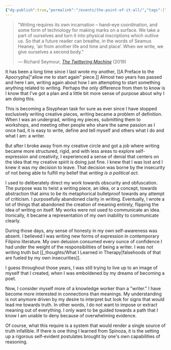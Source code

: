 ```yaml
---
{"dg-publish":true,"permalink":"/events/the-point-of-it-all/","tags":["writing"],"noteIcon":"","created":"2024-12-22"}
---
```


>"Writing requires its own incarnation – hand–eye coordination, and some form of technology for making marks on a surface. We take a part of ourselves and turn it into physical inscriptions which outlive us. So that a future reader can breathe, in the words of Seamus Heaney, ‘air from another life and time and place’. When we write, we give ourselves a second body."
>
>— Richard Seymour, *[The Twittering Machine](https://www.versobooks.com/en-gb/products/2505-the-twittering-machine)* (2019)

It has been a long time since I last wrote my another, [[A Preface to the Apocrypha\|"allow me to start again" piece.]] Almost two years has passed and here I am, writing again about how I am attempting to start something anything related to writing. Perhaps the only difference from then to know is I know that I've got a plan and a little bit more sense of purpose about why I am doing this.

This is becoming a Sisyphean task for sure as ever since I have stopped exclusively writing creative pieces, writing became a problem of definition. When I was an undergrad, writing my pieces, submitting them to workshops, and meeting other people who share the same passion as I once had, it is easy to write, define and tell myself and others what I do and what I am: a writer.

But after I broke away from my creative circle and got a job where writing became more structured, rigid, and with less areas to explore self-expression and creativity, I experienced a sense of denial that centers on the idea that my creative spirit is doing just fine. I knew that I was lost and I knew it was my decision to leave. That decision was borne by the insecurity of not being able to fulfill my belief that *writing is a political act.*

I used to deliberately direct my work towards obscurity and obfuscation. The purpose was to twist a writing piece, an idea, or a concept, towards abstraction that aims to be its metaphorical bulletproof towards any attempt of criticism. I purposefully abandoned clarity in writing. Eventually, I wrote a lot of things that abandoned the creation of meaning entirely, flipping the idea of writing on itself. My works were not used to communicate an idea. Ironically, it became a representation of my own inability to communicate clearly.

During those days, any sense of honesty in my own self-awareness was absent. I believed I was writing new forms of expression in contemporary Filipino literature. My own delusion consumed every ounce of confidence I had under the weight of the responsibilities of being a writer. I was not writing truth but [[_thoughts/What I Learned in Therapy\|falsehoods of that are fueled by my own insecurities]].

I guess throughout those years, I was still trying to live up to an image of myself that I created, when I was emboldened by my dreams of becoming a poet. 

Now, I consider myself more of a knowledge worker than a "writer." I have become more interested in connections than meanings. My understanding is not anymore driven by my desire to interpret but look for signs that would lead me towards truth. In other words, I do not want to impose or extract meaning out of everything. I only want to be guided towards a path that I know I am unable to deny because of overwhelming evidence.

Of course, what this require is a system that would render a single source of truth infallible. If there is one thing I learned from Spinoza, it is the setting up a rigorous self-evident postulates brought by one's own capabilities of reasoning.
